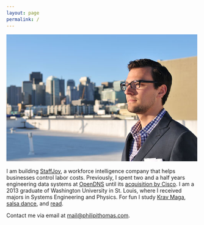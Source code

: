 ```yaml
---
layout: page
permalink: /
---
```


<img src="/images/about.jpg" alt="Philip I. Thomas"/>


I am building [StaffJoy](https://www.staffjoy.com), a workforce intelligence company that helps businesses control labor costs. Previously, I spent two and a half years engineering data systems at [OpenDNS](https://www.opendns.com) until its [acquisition by Cisco](/opendns-acquisition/). I am a 2013 graduate of Washington University in St. Louis, where I received majors in Systems Engineering and Physics. For fun I study [Krav Maga](https://en.wikipedia.org/wiki/Krav_Maga), [salsa dance](/salsa-videos/), and [read](http://www.goodreads.com/review/list/29928602-philip-i-thomas?shelf=read&sort=date_read).

Contact me via email at [mail@philipithomas.com](mailto:mail@philipithomas.com).
